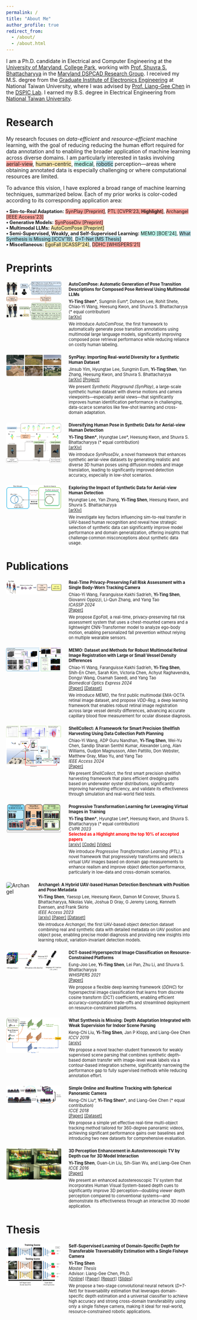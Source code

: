 ```yaml
---
permalink: /
title: "About Me"
author_profile: true
redirect_from: 
  - /about/
  - /about.html
---
```


I am a Ph.D. candidate in Electrical and Computer Engineering at the [University of Maryland, College Park](https://ece.umd.edu/), working with [Prof. Shuvra S. Bhattacharyya](https://user.eng.umd.edu/~ssb/) in the [Maryland DSPCAD Research Group](https://code.umd.edu/dspcad-pub/dspcadwiki/-/wikis/Maryland-DSPCAD-Research-Group). I received my M.S. degree from the [Graduate Institute of Electronics Engineering](https://giee.ntu.edu.tw/en/home/) at National Taiwan University, where I was advised by [Prof. Liang-Gee Chen](https://www.ee.ntu.edu.tw/profile1.php?id=26) in the [DSPIC Lab](https://homepage.ntu.edu.tw/~lgchen/index.html). I earned my B.S. degree in Electrical Engineering from [National Taiwan University](https://web.ee.ntu.edu.tw/eng/index.php).

Research
======
My research focuses on <em>data-efficient</em> and <em>resource-efficient</em> machine learning, with the goal of reducing reducing the human effort required for data annotation and to enabling the broader application of machine learning across diverse domains. I am particularly interested in tasks involving <span style="background-color: #ffa69e;">aerial-view</span>, <span style="background-color:rgb(247, 229, 173);">human-centric</span>, <span style="background-color: #b8f2e6;">medical</span>, <span style="background-color: #aed9e0;">robotic</span> perception—areas where obtaining annotated data is especially challenging or where computational resources are limited.

To advance this vision, I have explored a broad range of machine learning techniques, summarized below. Each of my prior works is color-coded according to its corresponding application area:
<div style="font-size: 0.9em; margin-top: 0; margin-bottom: 20px;">
<strong>&bull; Sim-to-Real Adaptation:</strong> <span style="background-color: #ffa69e;">SynPlay [Preprint]</span>, <span style="background-color: #ffa69e;">PTL [CVPR'23, <strong>Highlight</strong>]</span>, <span style="background-color: #ffa69e;">Archangel [IEEE Access'23]</span><br>
<strong>&bull; Generative Models:</strong> <span style="background-color: #ffa69e;">SynPoseDiv [Preprint]</span><br>
<strong>&bull; Multimodal LLMs:</strong> <span style="background-color:rgb(247, 229, 173);">AutoComPose [Preprint]</span><br>
<strong>&bull; Semi-Supervised, Weakly, and Self-Supervised Learning:</strong> <span style="background-color: #b8f2e6;">MEMO [BOE'24]</span>, <span style="background-color: #aed9e0;">What Synthesis is Missing [ICCV'19]</span>, <span style="background-color: #aed9e0;">D+T-Net [MS Thesis]</span><br>
<strong>&bull; Miscellaneous:</strong> <span style="background-color:rgb(247, 229, 173);">EgoFall [ICASSP'24]</span>, <span style="background-color: #ffa69e;">DDHC [WHISPERS'21]</span><br>
</div>

Preprints
======
<div style="display: flex; align-items: flex-start; margin-top: 20px; margin-bottom: 20px; position: relative;">
  <img src="/images/autocompose.jpg" alt="AutoComPose" style="width: 150px; height: auto; margin-right: 20px; border-radius: 4px;" class="original-image">
  <div>
    <h3 style="margin: 0; font-size: 0.8em;">
      AutoComPose: Automatic Generation of Pose Transition Descriptions for Composed Pose Retrieval Using Multimodal LLMs
    </h3>
    <p style="margin: 5px 0; font-size: 0.8em;">
      <strong>Yi-Ting Shen*</strong>, Sungmin Eum*, Doheon Lee, Rohit Shete, Chiao-Yi Wang, Heesung Kwon, and Shuvra S. Bhattacharyya (* equal contribution)
      <br>
      <a href="https://arxiv.org/abs/2503.22884">[arXiv]</a>
    </p>
    <p style="margin: 0; font-size: 0.8em;">
      We introduce <em>AutoComPose</em>, the first framework to automatically generate pose transition annotations using multimodal large language models, significantly improving composed pose retrieval performance while reducing reliance on costly human labeling.
    </p>
  </div>
  <div class="enlarged-image-container">
    <img src="/images/autocompose.jpg" alt="AutoComPose Enlarged" class="enlarged-image">
  </div>
</div>

<div style="display: flex; align-items: flex-start; margin-bottom: 20px; position: relative;">
  <img src="/images/synplay.png" alt="SynPlay" style="width: 150px; height: auto; margin-right: 20px; border-radius: 4px;" class="original-image">
  <div>
    <h3 style="margin: 0; font-size: 0.8em;">
      SynPlay: Importing Real-world Diversity for a Synthetic Human Dataset
    </h3>
    <p style="margin: 5px 0; font-size: 0.8em;">
      Jinsub Yim, Hyungtae Lee, Sungmin Eum, <strong>Yi-Ting Shen</strong>, Yan Zhang, Heesung Kwon, and Shuvra S. Bhattacharyya
      <br>
      <a href="https://arxiv.org/abs/2408.11814">[arXiv]</a> <a href="https://synplaydataset.github.io/">[Project]</a>
    </p>
    <p style="margin: 0; font-size: 0.8em;">
      We present <em>Synthetic Playground (SynPlay)</em>, a large-scale synthetic human dataset with diverse motions and camera viewpoints—especially aerial views—that significantly improves human identification performance in challenging, data-scarce scenarios like few-shot learning and cross-domain adaptation.
    </p>
  </div>
  <div class="enlarged-image-container">
    <img src="/images/synplay.png" alt="SynPlay Enlarged" class="enlarged-image">
  </div>
</div>

<div style="display: flex; align-items: flex-start; margin-bottom: 20px; position: relative;">
  <img src="/images/synposediv.jpg" alt="SynPoseDiv" style="width: 150px; height: auto; margin-right: 20px; border-radius: 4px;" class="original-image">
  <div>
    <h3 style="margin: 0; font-size: 0.8em;">
      Diversifying Human Pose in Synthetic Data for Aerial-view Human Detection
    </h3>
    <p style="margin: 5px 0; font-size: 0.8em;">
      <strong>Yi-Ting Shen*</strong>, Hyungtae Lee*, Heesung Kwon, and Shuvra S. Bhattacharyya (* equal contribution)
      <br>
      <a href="https://arxiv.org/abs/2405.15939">[arXiv]</a>
    </p>
    <p style="margin: 0; font-size: 0.8em;">
      We introduce <em>SynPoseDiv</em>, a novel framework that enhances synthetic aerial-view datasets by generating realistic and diverse 3D human poses using diffusion models and image translation, leading to significantly improved detection accuracy, especially in low-shot scenarios.
    </p>
  </div>
  <div class="enlarged-image-container">
    <img src="/images/synposediv.jpg" alt="SynPoseDiv Enlarged" class="enlarged-image">
  </div>
</div>

<div style="display: flex; align-items: flex-start; margin-bottom: 20px; position: relative;">
  <img src="/images/synanalysis.jpg" alt="SynAnalysis" style="width: 150px; height: auto; margin-right: 20px; border-radius: 4px;" class="original-image">
  <div>
    <h3 style="margin: 0; font-size: 0.8em;">
      Exploring the Impact of Synthetic Data for Aerial-view Human Detection
    </h3>
    <p style="margin: 5px 0; font-size: 0.8em;">
      Hyungtae Lee, Yan Zhang, <strong>Yi-Ting Shen</strong>, Heesung Kwon, and Shuvra S. Bhattacharyya
      <br>
      <a href="https://arxiv.org/abs/2405.15203">[arXiv]</a>
    </p>
    <p style="margin: 0; font-size: 0.8em;">
      We investigate key factors influencing sim-to-real transfer in UAV-based human recognition and reveal how strategic selection of synthetic data can significantly improve model performance and domain generalization, offering insights that challenge common misconceptions about synthetic data usage.
    </p>
  </div>
  <div class="enlarged-image-container">
    <img src="/images/synanalysis.jpg" alt="SynAnalysis Enlarged" class="enlarged-image">
  </div>
</div>

Publications
======
<div style="display: flex; align-items: flex-start; margin-top: 20px; margin-bottom: 20px; position: relative;">
  <img src="/images/egofall.jpg" alt="EgoFall" style="width: 150px; height: auto; margin-right: 20px; border-radius: 4px;" class="original-image">
  <div>
    <h3 style="margin: 0; font-size: 0.8em;">
      Real-Time Privacy-Preserving Fall Risk Assessment with a Single Body-Worn Tracking Camera
    </h3>
    <p style="margin: 5px 0; font-size: 0.8em;">
      Chiao-Yi Wang, Faranguisse Kakhi Sadrieh, <strong>Yi-Ting Shen</strong>, Giovanni Oppizzi, Li-Qun Zhang, and Yang Tao
      <br>
      <em>ICASSP 2024</em>
      <br>
      <a href="https://ieeexplore.ieee.org/document/10447770">[Paper]</a>
    </p>
    <p style="margin: 0; font-size: 0.8em;">
      We propose <em>EgoFall</em>, a real-time, privacy-preserving fall risk assessment system that uses a chest-mounted camera and a lightweight CNN-Transformer model to analyze ego-body motion, enabling personalized fall prevention without relying on multiple wearable sensors.
    </p>
  </div>
  <div class="enlarged-image-container">
    <img src="/images/egofall.jpg" alt="EgoFall Enlarged" class="enlarged-image">
  </div>
</div>

<div style="display: flex; align-items: flex-start; margin-bottom: 20px; position: relative;">
  <img src="/images/memo.jpg" alt="MEMO" style="width: 150px; height: auto; margin-right: 20px; border-radius: 4px;" class="original-image">
  <div>
    <h3 style="margin: 0; font-size: 0.8em;">
      MEMO: Dataset and Methods for Robust Multimodal Retinal Image Registration with Large or Small Vessel Density Differences
    </h3>
    <p style="margin: 5px 0; font-size: 0.8em;">
      Chiao-Yi Wang, Faranguisse Kakhi Sadrieh, <strong>Yi-Ting Shen</strong>, Shih-En Chen, Sarah Kim, Victoria Chen, Achyut Raghavendra, Dongyi Wang, Osamah Saeedi, and Yang Tao
      <br>
      <em>Biomedical Optics Express 2024</em>
      <br>
      <a href="https://opg.optica.org/boe/fulltext.cfm?uri=boe-15-5-3457&id=549452">[Paper]</a> <a href="https://chiaoyiwang0424.github.io/MEMO/">[Dataset]</a>
    </p>
    <p style="margin: 0; font-size: 0.8em;">
      We introduce <em>MEMO</em>, the first public multimodal EMA-OCTA retinal image dataset, and propose <em>VDD-Reg</em>, a deep learning framework that enables robust retinal image registration across large vessel density differences, advancing accurate capillary blood flow measurement for ocular disease diagnosis.
    </p>
  </div>
  <div class="enlarged-image-container">
    <img src="/images/memo.jpg" alt="MEMO Enlarged" class="enlarged-image">
  </div>
</div>

<div style="display: flex; align-items: flex-start; margin-bottom: 20px; position: relative;">
  <img src="/images/shellcollect.jpg" alt="ShellCollect" style="width: 150px; height: auto; margin-right: 20px; border-radius: 4px;" class="original-image">
  <div>
    <h3 style="margin: 0; font-size: 0.8em;">
      ShellCollect: A Framework for Smart Precision Shellfish Harvesting Using Data Collection Path Planning
    </h3>
    <p style="margin: 5px 0; font-size: 0.8em;">
      Chiao-Yi Wang, ADP Guru Nandhan, <strong>Yi-Ting Shen</strong>, Wei-Yu Chen, Sandip Sharan Senthil Kumar, Alexander Long, Alan Williams, Gudjon Magnusson, Allen Pattillo, Don Webster, Matthew Gray, Miao Yu, and Yang Tao
      <br>
      <em>IEEE Access 2024</em>
      <br>
      <a href="https://ieeexplore.ieee.org/document/10766580">[Paper]</a>
    </p>
    <p style="margin: 0; font-size: 0.8em;">
      We present <em>ShellCollect</em>, the first smart precision shellfish harvesting framework that plans efficient dredging paths based on underwater oyster distributions, significantly improving harvesting efficiency, and validate its effectiveness through simulation and real-world field tests.
    </p>
  </div>
  <div class="enlarged-image-container">
    <img src="/images/shellcollect.jpg" alt="ShellCollect Enlarged" class="enlarged-image">
  </div>
</div>

<div style="display: flex; align-items: flex-start; margin-bottom: 20px; position: relative;">
  <img src="/images/ptl.png" alt="PTL" style="width: 150px; height: auto; margin-right: 20px; border-radius: 4px;" class="original-image">
  <div>
    <h3 style="margin: 0; font-size: 0.8em;">
      Progressive Transformation Learning for Leveraging Virtual Images in Training
    </h3>
    <p style="margin: 5px 0; font-size: 0.8em;">
      <strong>Yi-Ting Shen*</strong>, Hyungtae Lee*, Heesung Kwon, and Shuvra S. Bhattacharyya (* equal contribution)
      <br>
      <em>CVPR 2023</em>
      <br>
      <strong style="color: red;">Selected as a Highlight among the top 10% of accepted papers</strong>
      <br>
      <a href="https://arxiv.org/abs/2211.01778">[arxiv]</a> <a href="https://gitlab.umiacs.umd.edu/dspcad/ptl-release">[Code]</a> <a href="https://www.youtube.com/watch?v=-P1pyGn-1zw&ab_channel=Yi-TingShen">[Video]</a>
    </p>
    <p style="margin: 0; font-size: 0.8em;">
      We introduce <em>Progressive Transformation Learning (PTL)</em>, a novel framework that progressively transforms and selects virtual UAV images based on domain gap measurements to enhance realism and improve object detection performance, particularly in low-data and cross-domain scenarios.
    </p>
  </div>
  <div class="enlarged-image-container">
    <img src="/images/ptl.png" alt="PTL Enlarged" class="enlarged-image">
  </div>
</div>

<div style="display: flex; align-items: flex-start; margin-bottom: 20px; position: relative;">
  <img src="/images/archangel.png" alt="Archangel" style="width: 150px; height: auto; margin-right: 20px; border-radius: 4px;" class="original-image">
  <div>
    <h3 style="margin: 0; font-size: 0.8em;">
      Archangel: A Hybrid UAV-based Human Detection Benchmark with Position and Pose Metadata
    </h3>
    <p style="margin: 5px 0; font-size: 0.8em;">
      <strong>Yi-Ting Shen</strong>, Yaesop Lee, Heesung Kwon, Damon M Conover, Shuvra S. Bhattacharyya, Nikolas Vale, Joshua D Gray, G Jeremy Leong, Kenneth Evensen, and Frank Skirlo
      <br>
      <em>IEEE Access 2023</em>
      <br>
      <a href="https://arxiv.org/abs/2209.00128">[arxiv]</a> <a href="https://ieeexplore.ieee.org/abstract/document/10196325">[Paper]</a> <a href="https://a2i2-archangel.vision/">[Dataset]</a>
    </p>
    <p style="margin: 0; font-size: 0.8em;">
      We introduce <em>Archangel</em>, the first UAV-based object detection dataset combining real and synthetic data with detailed metadata on UAV position and object pose, enabling precise model diagnosis and providing new insights into learning robust, variation-invariant detection models.
    </p>
  </div>
  <div class="enlarged-image-container">
    <img src="/images/archangel.png" alt="Archangel Enlarged" class="enlarged-image">
  </div>
</div>

<div style="display: flex; align-items: flex-start; margin-bottom: 20px; position: relative;">
  <img src="/images/ddhc.png" alt="DDHC" style="width: 150px; height: auto; margin-right: 20px; border-radius: 4px;" class="original-image">
  <div>
    <h3 style="margin: 0; font-size: 0.8em;">
      DCT-based Hyperspectral Image Classification on Resource-Constrained Platforms
    </h3>
    <p style="margin: 5px 0; font-size: 0.8em;">
      Eung-Joo Lee, <strong>Yi-Ting Shen</strong>, Lei Pan, Zhu Li, and Shuvra S. Bhattacharyya
      <br>
      <em>WHISPERS 2021</em>
      <br>
      <a href="https://ieeexplore.ieee.org/document/9483973">[Paper]</a>
    </p>
    <p style="margin: 0; font-size: 0.8em;">
      We propose a flexible deep learning framework (<em>DDHC</em>) for hyperspectral image classification that learns from discrete cosine transform (DCT) coefficients, enabling efficient accuracy–computation trade-offs and streamlined deployment on resource-constrained platforms.
    </p>
  </div>
  <div class="enlarged-image-container">
    <img src="/images/ddhc.png" alt="DDHC Enlarged" class="enlarged-image">
  </div>
</div>

<div style="display: flex; align-items: flex-start; margin-bottom: 20px; position: relative;">
  <img src="/images/depthweak.png" alt="DepthWeak" style="width: 150px; height: auto; margin-right: 20px; border-radius: 4px;" class="original-image">
  <div>
    <h3 style="margin: 0; font-size: 0.8em;">
      What Synthesis is Missing: Depth Adaptation Integrated with Weak Supervision for Indoor Scene Parsing
    </h3>
    <p style="margin: 5px 0; font-size: 0.8em;">
      Keng-Chi Liu, <strong>Yi-Ting Shen</strong>, Jan P Klopp, and Liang-Gee Chen
      <br>
      <em>ICCV 2019</em>
      <br>
      <a href="https://arxiv.org/abs/1903.09781">[arxiv]</a>
    </p>
    <p style="margin: 0; font-size: 0.8em;">
      We propose a novel teacher-student framework for weakly supervised scene parsing that combines synthetic depth-based domain transfer with image-level weak labels via a contour-based integration scheme, significantly narrowing the performance gap to fully supervised methods while reducing annotation effort.
    </p>
  </div>
  <div class="enlarged-image-container">
    <img src="/images/depthweak.png" alt="DepthWeak Enlarged" class="enlarged-image">
  </div>
</div>

<div style="display: flex; align-items: flex-start; margin-bottom: 20px; position: relative;">
  <img src="/images/deepsortspc.png" alt="DeepSortSPC" style="width: 150px; height: auto; margin-right: 20px; border-radius: 4px;" class="original-image">
  <div>
    <h3 style="margin: 0; font-size: 0.8em;">
      Simple Online and Realtime Tracking with Spherical Panoramic Camera
    </h3>
    <p style="margin: 5px 0; font-size: 0.8em;">
      Keng-Chi Liu*, <strong>Yi-Ting Shen*</strong>, and Liang-Gee Chen (* equal contribution)
      <br>
      <em>ICCE 2018</em>
      <br>
      <a href="https://ieeexplore.ieee.org/document/8326132">[Paper]</a> <a href="https://github.com/KengChiLiu/MOT360?tab=readme-ov-file">[Dataset]</a>
    </p>
    <p style="margin: 0; font-size: 0.8em;">
      We propose a simple yet effective real-time multi-object tracking method tailored for 360-degree panoramic videos, achieving significant performance gains over baselines and introducing two new datasets for comprehensive evaluation.
    </p>
  </div>
  <div class="enlarged-image-container">
    <img src="/images/deepsortspc.png" alt="DeepSortSPC Enlarged" class="enlarged-image">
  </div>
</div>

<div style="display: flex; align-items: flex-start; margin-bottom: 20px; position: relative;">
  <img src="/images/depthcue.png" alt="DepthCue" style="width: 150px; height: auto; margin-right: 20px; border-radius: 4px;" class="original-image">
  <div>
    <h3 style="margin: 0; font-size: 0.8em;">
      3D Perception Enhancement in Autostereoscopic TV by Depth cue for 3D Model Interaction
    </h3>
    <p style="margin: 5px 0; font-size: 0.8em;">
      <strong>Yi-Ting Shen</strong>, Guan-Lin Liu, Sih-Sian Wu, and Liang-Gee Chen
      <br>
      <em>ICCE 2016</em>
      <br>
      <a href="https://ieeexplore.ieee.org/abstract/document/7430613">[Paper]</a>
    </p>
    <p style="margin: 0; font-size: 0.8em;">
      We present an enhanced autostereoscopic TV system that incorporates Human Visual System-based depth cues to significantly improve 3D perception—doubling viewer depth perception compared to conventional systems—and demonstrate its effectiveness through an interactive 3D model application.
    </p>
  </div>
  <div class="enlarged-image-container">
    <img src="/images/depthcue.png" alt="DepthCue Enlarged" class="enlarged-image">
  </div>
</div>

Thesis
======
<div style="display: flex; align-items: flex-start; margin-top: 20px; margin-bottom: 20px; position: relative;">
  <img src="/images/depthte.png" alt="DepthTE" style="width: 150px; height: auto; margin-right: 20px; border-radius: 4px;" class="original-image">
  <div>
    <h3 style="margin: 0; font-size: 0.8em;">
      Self-Supervised Learning of Domain-Specific Depth for Transferable Traversability Estimation with a Single Fisheye Camera
    </h3>
    <p style="margin: 5px 0; font-size: 0.8em;">
      <strong>Yi-Ting Shen</strong>
      <br>
      <em>Master Thesis</em>
      <br>
      Advisor: Liang-Gee Chen, Ph.D.
      <br>
      <a href="https://tdr.lib.ntu.edu.tw/handle/123456789/71498?locale=en">[Online]</a> <a href="https://drive.google.com/file/d/1M7YkesgWuoeVZX4T1dj7P1VB3aB0D80T/view?usp=sharing">[Paper]</a> <a href="https://drive.google.com/file/d/1Tse_RuSItM2cUVjQ291Y-icbnumZfE5O/view?usp=sharing">[Report]</a> <a href="https://drive.google.com/file/d/1l8Z7pJ3JbshEKM-AQ2pUdF6Uf4k7hqbz/view?usp=sharing">[Slides]</a>
    </p>
    <p style="margin: 0; font-size: 0.8em;">
      We propose a two-stage convolutional neural network (<em>D+T-Net</em>) for traversability estimation that leverages domain-specific depth estimation and a universal classifier to achieve high accuracy and strong cross-domain transferability using only a single fisheye camera, making it ideal for real-world, resource-constrained robotic applications.
    </p>
  </div>
  <div class="enlarged-image-container">
    <img src="/images/depthte.png" alt="DepthTE Enlarged" class="enlarged-image">
  </div>
</div>

<style>
/* Add this CSS to your page or a linked stylesheet */
.original-image {
  z-index: 1;
}

.enlarged-image-container {
  display: none;
  position: absolute;
  top: 0;
  left: 170px; /* Adjust to position beside the original image */
  z-index: 10; /* Ensure it appears above other elements */
}

.enlarged-image {
  width: 600px; /* Adjust size for enlargement */
  height: auto;
  border: 2px solid #ccc; /* Optional: Add a border for better visibility */
  background: white; /* Optional: Add a background to avoid overlap issues */
}

.original-image:hover ~ .enlarged-image-container {
  display: block;
}
</style>